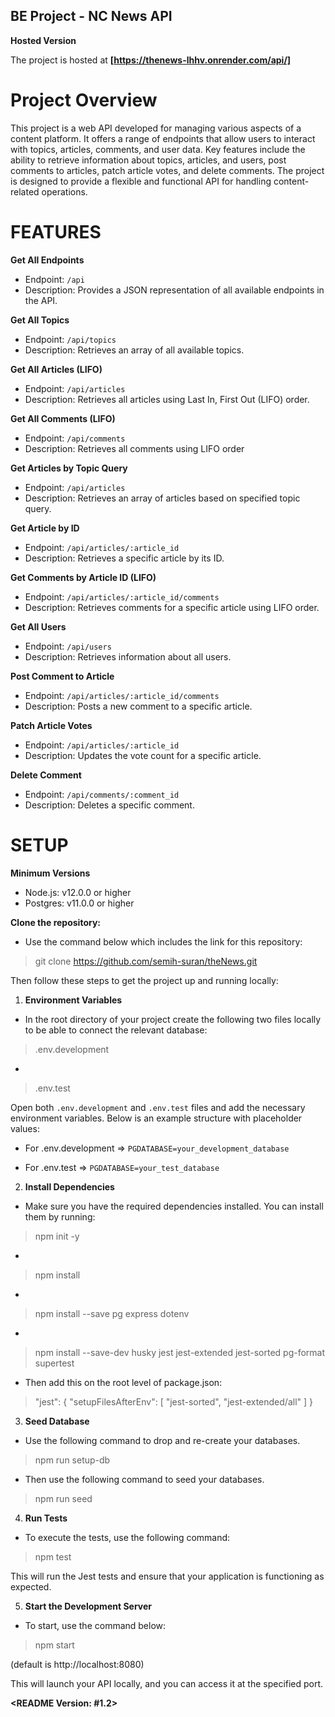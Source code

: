## BE Project - NC News API

**Hosted Version**

The project is hosted at **[https://thenews-lhhv.onrender.com/api/]**

# Project Overview #

This project is a web API developed for managing various aspects of a content platform. It offers a range of endpoints that allow users to interact with topics, articles, comments, and user data. Key features include the ability to retrieve information about topics, articles, and users, post comments to articles, patch article votes, and delete comments. The project is designed to provide a flexible and functional API for handling content-related operations.


# FEATURES #

**Get All Endpoints**
- Endpoint: `/api`
- Description: Provides a JSON representation of all available endpoints in the API.

**Get All Topics**
- Endpoint: `/api/topics`
- Description: Retrieves an array of all available topics.

**Get All Articles (LIFO)**
- Endpoint: `/api/articles`
- Description: Retrieves all articles using Last In, First Out (LIFO) order.

**Get All Comments (LIFO)**
- Endpoint: `/api/comments`
- Description: Retrieves all comments using LIFO order

**Get Articles by Topic Query**
- Endpoint: `/api/articles`
- Description: Retrieves an array of articles based on specified topic query.

**Get Article by ID**
- Endpoint: `/api/articles/:article_id`
- Description: Retrieves a specific article by its ID.

**Get Comments by Article ID (LIFO)**
- Endpoint: `/api/articles/:article_id/comments`
- Description: Retrieves comments for a specific article using LIFO order.

**Get All Users**
- Endpoint: `/api/users`
- Description: Retrieves information about all users.

**Post Comment to Article**
- Endpoint: `/api/articles/:article_id/comments`
- Description: Posts a new comment to a specific article.

**Patch Article Votes**
- Endpoint: `/api/articles/:article_id`
- Description: Updates the vote count for a specific article.

**Delete Comment**
- Endpoint: `/api/comments/:comment_id`
- Description: Deletes a specific comment.


# SETUP #

**Minimum Versions**
- Node.js: v12.0.0 or higher
- Postgres: v11.0.0 or higher

**Clone the repository:**
- Use the command below which includes the link for this repository:

> git clone https://github.com/semih-suran/theNews.git

Then follow these steps to get the project up and running locally:

1. **Environment Variables**
- In the root directory of your project create the following two files locally to be able to connect the relevant database:

> .env.development
- 
> .env.test

Open both `.env.development` and `.env.test` files and add the necessary environment variables. Below is an example structure with placeholder values:

- For .env.development => `PGDATABASE=your_development_database`

- For .env.test => `PGDATABASE=your_test_database`

2. **Install Dependencies**
- Make sure you have the required dependencies installed. You can install them by running:

> npm init -y
- 
> npm install
- 
> npm install --save pg express dotenv
- 
> npm install --save-dev husky jest jest-extended jest-sorted pg-format supertest

- Then add this on the root level of package.json:

> "jest": {
  "setupFilesAfterEnv": [
    "jest-sorted",
    "jest-extended/all"
  ]
}

3. **Seed Database**

- Use the following command to drop and re-create your databases.

> npm run setup-db

- Then use the following command to seed your databases.

> npm run seed

4. **Run Tests**
- To execute the tests, use the following command:

> npm test

This will run the Jest tests and ensure that your application is functioning as expected.

5. **Start the Development Server**
- To start, use the command below:

> npm start

(default is http://localhost:8080)

This will launch your API locally, and you can access it at the specified port.

**<README Version: #1.2>**
